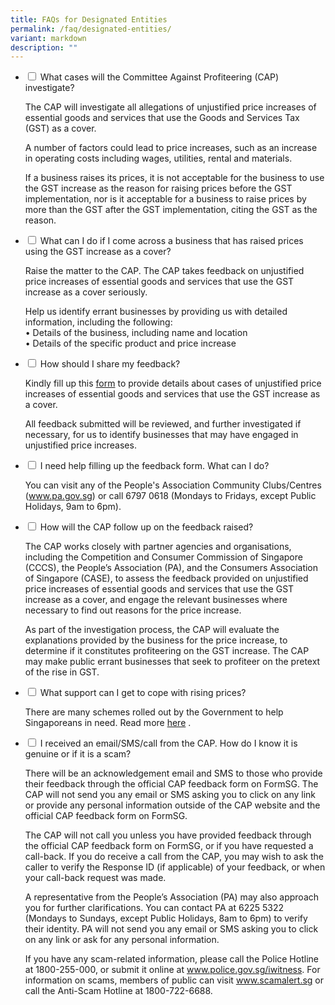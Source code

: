```yaml
---
title: FAQs for Designated Entities
permalink: /faq/designated-entities/
variant: markdown
description: ""
---
```


<ul class="jekyllcodex_accordion">
<li>
<input type="checkbox" id="accordion1">
<label for="accordion1">What cases will the Committee Against Profiteering (CAP) investigate?</label>
<div>
<p>The CAP will investigate all allegations of unjustified price increases of essential goods and services that use the Goods and Services Tax (GST) as a cover. </p>
<p>A number of factors could lead to price increases, such as an increase in operating costs including wages, utilities, rental and materials. </p>
<p>If a business raises its prices, it is not acceptable for the business to use the GST increase as the reason for raising prices before the GST implementation, nor is it acceptable for a business to raise prices by more than the GST after the GST implementation, citing the GST as the reason.</p>
</div>
</li>
<li>
<input type="checkbox" id="accordion2">
<label for="accordion2">What can I do if I come across a business that has raised prices using the GST increase as a cover?</label>
<div>
<p>Raise the matter to the CAP. The CAP takes feedback on unjustified price increases of essential goods and services   that use the GST increase as a cover seriously. </p>
<p>Help us identify errant businesses by providing us with detailed information, including the following:
<br>
  •	Details of the business, including name and location
<br>
  •	Details of the specific product and price increase</p>
</div>
</li>
<li>
<input type="checkbox" id="accordion3">
<label for="accordion3">How should I share my feedback?</label>
<div>
<p>Kindly fill up this <a href="https://go.gov.sg/capform" target="_blank">form</a>  to provide details about cases of unjustified price increases of essential goods and services that use the GST increase as a cover. </p>
<p>All feedback submitted will be reviewed, and further investigated if necessary, for us to identify businesses that may have engaged in unjustified price increases. </p>
</div>
</li>
<li>
<input type="checkbox" id="accordion4">
<label for="accordion4">I need help filling up the feedback form. What can I do?</label>
<div>
<p>You can visit any of the People's Association Community Clubs/Centres (<a href="https://www.pa.gov.sg" target="_blank">www.pa.gov.sg</a>) or call 6797 0618 (Mondays to Fridays, except Public Holidays, 9am to 6pm).</p>
</div>
</li>
<li>
<input type="checkbox" id="accordion5">
<label for="accordion5">How will the CAP follow up on the feedback raised?</label>
<div>
<p>The CAP works closely with partner agencies and organisations, including the Competition and Consumer Commission of Singapore (CCCS), the People’s Association (PA), and the Consumers Association of Singapore (CASE), to assess the feedback provided on unjustified price increases of essential goods and services that use the GST increase as a cover, and engage the relevant businesses where necessary to find out reasons for the price increase. </p>
<p>As part of the investigation process, the CAP will evaluate the explanations provided by the business for the price increase, to determine if it constitutes profiteering on the GST increase. The CAP may make public errant businesses that seek to profiteer on the pretext of the rise in GST.</p>
</div>
</li>
<li>
<input type="checkbox" id="accordion6">
<label for="accordion6">What support can I get to cope with rising prices?</label>
<div>
<p>There are many schemes rolled out by the Government to help Singaporeans in need. Read more <a href="https://www.mof.gov.sg/singaporebudget/budget-2023/support-for-households" target="_blank">here</a> . </p>
</div>
</li>
<li>
<input type="checkbox" id="accordion7">
<label for="accordion7">I received an email/SMS/call from the CAP. How do I know it is genuine or if it is a scam? </label>
<div>
<p>There will be an acknowledgement email and SMS to those who provide their feedback through the official CAP feedback form on FormSG. The CAP will not send you any email or SMS asking you to click on any link or provide any personal information outside of the CAP website and the official CAP feedback form on FormSG. </p>
<p>The CAP will not call you unless you have provided feedback through the official CAP feedback form on FormSG, or if you have requested a call-back. If you do receive a call from the CAP, you may wish to ask the caller to verify the Response ID (if applicable) of your feedback, or when your call-back request was made. </p>
<p>A representative from the People’s Association (PA) may also approach you for further clarifications. You can contact PA at 6225 5322 (Mondays to Sundays, except Public Holidays, 8am to 6pm) to verify their identity. PA will not send you any email or SMS asking you to click on any link or ask for any personal information.</p>
<p>If you have any scam-related information, please call the Police Hotline at 1800-255-000, or submit it online at <a href="http://www.police.gov.sg/iwitness" target="_blank">www.police.gov.sg/iwitness</a>. For information on scams, members of public can visit <a href="http://www.scamalert.sg" target="_blank">www.scamalert.sg</a> or call the Anti-Scam Hotline at 1800-722-6688.</p>
</div>
</li>
</ul>
